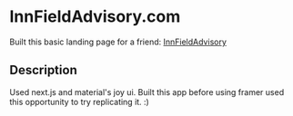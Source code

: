 # InnFieldAdvisory.com

Built this basic landing page for a friend: [InnFieldAdvisory](https://www.consultsummers.com/)

## Description

Used next.js and material's joy ui. Built this app before using framer used this opportunity to try replicating it. :)